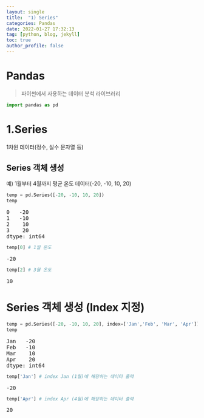 ```yaml
---
layout: single
title:  "1) Series"
categories: Pandas
date: 2022-01-27 17:32:13
tag: [python, blog, jekyll]
toc: true
author_profile: false
---
```


<head>
  <style>
    table.dataframe {
      white-space: normal;
      width: 100%;
      height: 240px;
      display: block;
      overflow: auto;
      font-family: Arial, sans-serif;
      font-size: 0.9rem;
      line-height: 20px;
      text-align: center;
      border: 0px !important;
    }

    table.dataframe th {
      text-align: center;
      font-weight: bold;
      padding: 8px;
    }

    table.dataframe td {
      text-align: center;
      padding: 8px;
    }

    table.dataframe tr:hover {
      background: #b8d1f3; 
    }

    .output_prompt {
      overflow: auto;
      font-size: 0.9rem;
      line-height: 1.45;
      border-radius: 0.3rem;
      -webkit-overflow-scrolling: touch;
      padding: 0.8rem;
      margin-top: 0;
      margin-bottom: 15px;
      font: 1rem Consolas, "Liberation Mono", Menlo, Courier, monospace;
      color: $code-text-color;
      border: solid 1px $border-color;
      border-radius: 0.3rem;
      word-break: normal;
      white-space: pre;
    }

  .dataframe tbody tr th:only-of-type {
      vertical-align: middle;
  }

  .dataframe tbody tr th {
      vertical-align: top;
  }

  .dataframe thead th {
      text-align: center !important;
      padding: 8px;
  }

  .page__content p {
      margin: 0 0 0px !important;
  }

  .page__content p > strong {
    font-size: 0.8rem !important;
  }

  </style>
</head>


# Pandas

> 파이썬에서 사용하는 데이터 분석 라이브러리



```python
import pandas as pd
```

# 1.Series

1차원 데이터(정수, 실수 문자열 등)


## Series 객체 생성

예) 1월부터 4월까지 평균 온도 데이터(-20, -10, 10, 20)



```python
temp = pd.Series([-20, -10, 10, 20])
temp
```

<pre>
0   -20
1   -10
2    10
3    20
dtype: int64
</pre>

```python
temp[0] # 1월 온도
```

<pre>
-20
</pre>

```python
temp[2] # 3월 온도
```

<pre>
10
</pre>
# Series 객체 생성 (Index 지정)



```python
temp = pd.Series([-20, -10, 10, 20], index=['Jan','Feb', 'Mar', 'Apr'])
temp
```

<pre>
Jan   -20
Feb   -10
Mar    10
Apr    20
dtype: int64
</pre>

```python
temp['Jan'] # index Jan (1월)에 해당하는 데이터 출력
```

<pre>
-20
</pre>

```python
temp['Apr'] # index Apr (4월)에 해당하는 데이터 출력
```

<pre>
20
</pre>
